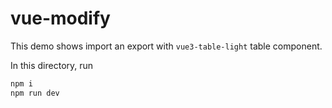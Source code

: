 # vue-modify

This demo shows import an export with `vue3-table-light` table component.

In this directory, run

```bash
npm i
npm run dev
```
